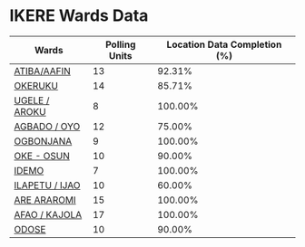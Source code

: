 
# IKERE Wards Data

| Wards | Polling Units | Location Data Completion (%) |
| ---- | ----- | ------- |
| [ATIBA/AAFIN](./wards/2898-atiba/aafin) | 13 | 92.31% |
| [OKERUKU](./wards/2899-okeruku) | 14 | 85.71% |
| [UGELE / AROKU](./wards/2900-ugele-/-aroku) | 8 | 100.00% |
| [AGBADO / OYO](./wards/2901-agbado-/-oyo) | 12 | 75.00% |
| [OGBONJANA](./wards/2902-ogbonjana) | 9 | 100.00% |
| [OKE - OSUN](./wards/2903-oke-osun) | 10 | 90.00% |
| [IDEMO](./wards/2904-idemo) | 7 | 100.00% |
| [ILAPETU / IJAO](./wards/2905-ilapetu-/-ijao) | 10 | 60.00% |
| [ARE ARAROMI](./wards/2906-are-araromi) | 15 | 100.00% |
| [AFAO / KAJOLA](./wards/2907-afao-/-kajola) | 17 | 100.00% |
| [ODOSE](./wards/2908-odose) | 10 | 90.00% |





